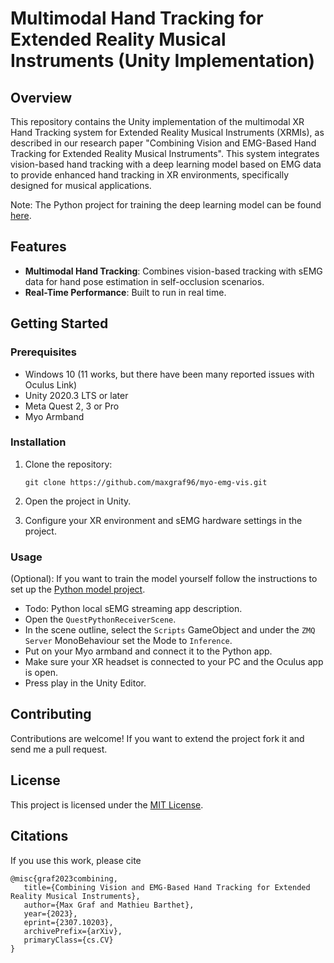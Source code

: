 # Multimodal Hand Tracking for Extended Reality Musical Instruments (Unity Implementation)

## Overview

This repository contains the Unity implementation of the multimodal XR Hand Tracking system for Extended Reality Musical Instruments (XRMIs), as described in our research paper "Combining Vision and EMG-Based Hand Tracking for Extended Reality Musical Instruments". This system integrates vision-based hand tracking with a deep learning model based on EMG data to provide enhanced hand tracking in XR environments, specifically designed for musical applications.

Note: The Python project for training the deep learning model can be found [here](https://github.com/maxgraf96/sEMG-myo-python).

## Features

- **Multimodal Hand Tracking**: Combines vision-based tracking with sEMG data for hand pose estimation in self-occlusion scenarios.
- **Real-Time Performance**: Built to run in real time.

## Getting Started

### Prerequisites

- Windows 10 (11 works, but there have been many reported issues with Oculus Link)
- Unity 2020.3 LTS or later
- Meta Quest 2, 3 or Pro
- Myo Armband

### Installation

1. Clone the repository:
   ```
   git clone https://github.com/maxgraf96/myo-emg-vis.git
   ```

2. Open the project in Unity.

3. Configure your XR environment and sEMG hardware settings in the project.

### Usage

(Optional): If you want to train the model yourself follow the instructions to set up the [Python model project](https://github.com/maxgraf96/sEMG-myo-python).

- Todo: Python local sEMG streaming app description.
- Open the `QuestPythonReceiverScene`.
- In the scene outline, select the `Scripts` GameObject and under the `ZMQ Server` MonoBehaviour set the Mode to `Inference`.
- Put on your Myo armband and connect it to the Python app.
- Make sure your XR headset is connected to your PC and the Oculus app is open.
- Press play in the Unity Editor.

## Contributing

Contributions are welcome! If you want to extend the project fork it and send me a pull request.

## License

This project is licensed under the [MIT License](https://choosealicense.com/licenses/mit/).

## Citations

If you use this work, please cite
   ```
   @misc{graf2023combining,
      title={Combining Vision and EMG-Based Hand Tracking for Extended Reality Musical Instruments}, 
      author={Max Graf and Mathieu Barthet},
      year={2023},
      eprint={2307.10203},
      archivePrefix={arXiv},
      primaryClass={cs.CV}
  }
   ```

